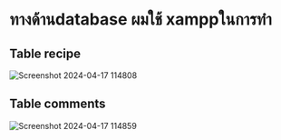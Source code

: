 # ทางด้านdatabase ผมใช้ xamppในการทำ

##  Table recipe

![Screenshot 2024-04-17 114808](https://github.com/turk2003/512325-wongnok-recipes/assets/76483183/86fd1ac2-170e-407d-b2ed-913882b20db0)


## Table comments
![Screenshot 2024-04-17 114859](https://github.com/turk2003/512325-wongnok-recipes/assets/76483183/7c9d24a7-3819-44ac-a247-297c933b32f5)
